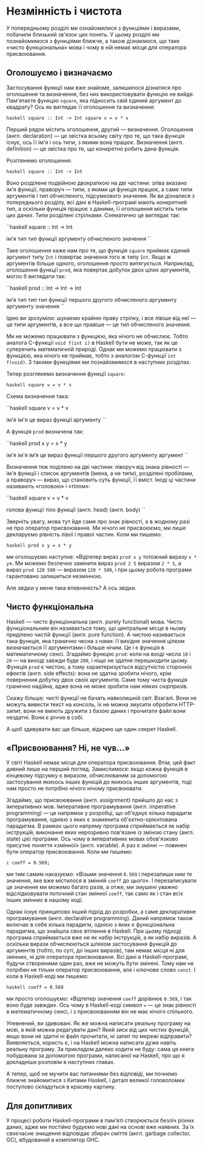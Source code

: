 # Незмінність і чистота

У попередньому розділі ми ознайомилися з функціями і виразами, побачили близький зв'язок цих понять. У цьому розділі ми познайомимося з функціями ближче, а також дізнаємося, що таке &laquo;чисто функціональна&raquo; мова і чому в ній немає місця для оператора присвоювання.

## Оголошуємо і визначаємо

Застосування функції нам вже знайоме, залишилося дізнатися про оголошення та визначення, без них використовувати функцію не вийде. Пам'ятаєте функцію `square`, яка підносить свій єдиний аргумент до квадрату? Ось як виглядає її оголошення та визначення:

``haskell
square :: Int -> Int
square v = v * v
``

Перший рядок містить оголошення, другий &mdash; визначення. Оголошення (англ. declaration) &mdash; це звістка всьому світу про те, що така функція існує, ось її ім'я і ось типи, з якими вона працює. Визначення (англ. definition) &mdash; це звістка про те, що конкретно робить дана функція.

Розглянемо оголошення:

``haskell
square :: Int -> Int
``

Воно розділене подвійною двокрапкою на дві частини: зліва вказано ім'я функції, праворуч &mdash; типи, з якими ця функція працює, а саме типи аргументів і тип обчисленого, підсумкового значення. Як ви дізналися з попереднього розділу, всі дані в Haskell-програмі мають конкретний тип, а оскільки функція працює з даними, її оголошення містить типи цих даних. Типи розділені стрілками. Схематично це виглядає так:

``haskell
square :: Int   ->   Int

ім'я      тип        тип
функції   аргументу  обчисленого
                     значення
``

Таке оголошення каже нам про те, що функція `square` приймає єдиний аргумент типу `Int` і повертає значення того ж типу `Int`. Якщо ж аргументів більше одного, оголошення просто витягується. Наприклад, оголошення функції `prod`, яка повертає добуток двох цілих аргументів, могло б виглядати так:

``haskell
prod ::  Int  ->   Int   ->  Int

ім'я     тип       тип       тип
функції  першого   другого   обчисленого
         аргументу аргументу значення
``

Ідею ви зрозуміли: шукаємо крайню праву стрілку, і все лівіше від неї &mdash; це типи аргументів, а все що правіше &mdash; це тип обчисленого значення.

Ми не можемо працювати з функцією, яка нічого не обчислює. Тобто аналога C-функції `void f(int i)` в Haskell бути не може, так як це суперечить математичній природі. Однак ми можемо працювати з функцією, яка нічого не приймає, тобто з аналогом C-функції `int f(void)`. З такими функціями ми познайомимося в наступних розділах.

Тепер розглянемо визначення функції `square`:

``haskell
square v = v * v
``

Схема визначення така:

``haskell
square   v =       v * v

ім'я     ім'я      це вираз
функції  аргументу
``

А функція `prod` визначена так:

``haskell
prod     x         y    =   x * y

ім'я     ім'я      ім’я     це вираз
функції  першого   другого
         аргументу аргумент
``

Визначення теж поділено на дві частини: ліворуч від знака рівності &mdash; ім'я функції і список аргументів (імена, а не типи), розділені пробілами, а праворуч &mdash; вираз, що становить суть функції, її вміст. Іноді ці частини називають &laquo;головою&raquo; і &laquo;тілом&raquo;:

``haskell
square v       = v * v

голова функції   тіло функції
(англ. head)     (англ. body)
``

Зверніть увагу, мова тут йде саме про знак рівності, а в жодному разі не про оператор присвоювання. Ми нічого не присвоюємо, ми лише декларуємо рівність лівої і правої частин. Коли ми пишемо:

``haskell
prod x y = x * y
``

ми оголошуємо наступне: &laquo;Відтепер вираз `prod x y` тотожний виразу `x * y`&raquo;. Ми можемо безпечно замінити вираз `prod 2 5` виразом `2 * 5`, а вираз `prod 120 500` &mdash; виразом `120 * 500`, і при цьому робота програми гарантовано залишиться незмінною.

Але звідки у мене така впевненість? А ось звідки.

## Чисто функціональна

Haskell &mdash; чисто функціональна (англ. purely functional) мова. Чисто функціональним він називається тому, що центральне місце в ньому приділено чистій функції (англ. pure function). А чистою називається така функція, яка гранично чесна з нами: її вихідне значення цілком визначається її аргументами і більше нічим. Це і є функція в математичному сенсі. Згадаймо функцію `prod`: коли на вході числа `10` і `20` &mdash; на виході завжди буде `200`, і ніщо не здатне перешкодити цьому. Функція `prod` є чистою, а тому характеризується відсутністю сторонніх ефектів (англ. side effects): вона не здатна зробити нічого, крім повернення добутку двох своїх аргументів. Саме тому чиста функція гранично надійна, адже вона не може зробити нам ніяких сюрпризів.

Скажу більше: чисті функції не бачать навколишній світ. Взагалі. Вони не можуть вивести текст на консоль, їх не можна змусити обробити HTTP-запит, вони не вміють дружити з базою даних і прочитати файл вони нездатні. Вони є річчю в собі.

А щоб здивувати вас ще більше, відкрию ще один секрет Haskell.

## &laquo;Присвоювання? Ні, не чув&hellip;&raquo;

У світі Haskell немає місця для оператора присвоювання. Втім, цей факт дивний лише на перший погляд. Замислимося: якщо кожна функція в кінцевому підсумку є виразом, обчислюваним за допомогою застосування якихось інших функцій до якихось інших аргументів, тоді нам просто не потрібно нічого нічому присвоювати.

Згадаймо, що присвоювання (англ. assignment) прийшло до нас з імперативних мов. Імперативне програмування (англ. imperative programming) &mdash; це напрямок у розробці, що об'єднує кілька парадигм програмування, однією з яких є знаменита об'єктно-орієнтована парадигма. В рамках цього напряму програма сприймається як набір інструкцій, виконання яких нерозривно пов'язане із зміною стану (англ. state) цієї програми. Ось чому в імперативних мовах обов'язково присутнє поняття &laquo;змінної&raquo; (англ. variable). А раз є змінні &mdash; повинен бути оператор присвоювання. Коли ми пишемо:

``c
coeff = 0.569;
``

ми тим самим наказуємо: &laquo;Візьми значення `0.569` і перезапиши ним те значення, яке вже містилося в змінній `coeff` до цього&raquo;. І перезаписувати це значення ми можемо багато разів, а отже, ми змушені уважно відслідковувати поточний стан змінної `coeff`, так само як і стан всіх інших змінних в нашому коді.

Однак існує принципово інший підхід до розробки, а саме декларативне програмування (англ. declarative programming). Даний напрямок також включає в себе кілька парадигм, однією з яких є функціональна парадигма, що знайшла своє втілення в Haskell. При цьому підході програма сприймається вже не як набір інструкцій, а як набір виразів. А оскільки вирази обчислюються шляхом застосування функцій до аргументів (тобто, по суті, до інших виразів), там немає місця ні для змінних, ні для оператора присвоювання. Всі дані в Haskell-програмі, будучи створеними один раз, вже не можуть бути змінені. Тому нам не потрібен не тільки оператор присвоювання, але і ключове слово `const`. І коли в Haskell-коді ми пишемо:

``haskell
coeff = 0.569
``

ми просто оголошуємо: &laquo;Відтепер значення `coeff` дорівнює `0.569`, і так воно буде завжди&raquo;. Ось чому в Haskell-коді символ `=` &mdash; це знак рівності в математичному сенсі, і з присвоюванням він не має нічого спільного.

Упевнений, ви здивовані. Як же можна написати реальну програму на мові, в якій можна редагувати дані? Який зиск від цих чистих функцій, якщо вони не здатні ні файл прочитати, ні запит по мережі відправити? Виявляється, користь є, і на Haskell можна написати дуже навіть реальну програму. За прикладом далеко ходити не буду: сама ця книга побудована за допомогою програми, написаної на Haskell, про що я докладніше розповім в наступних главах.

А тепер, щоб не мучити вас питаннями без відповіді, ми почнемо ближче знайомитися з Китами Haskell, і деталі великої головоломки поступово складуться в красиву картину.

## Для допитливих

У процесі роботи Haskell-програми в пам'яті створюється безліч різних даних, адже ми постійно будуємо нові дані на основі вже наявних. За їх своєчасне знищення відповідає збирач сміття (англ. garbage collector, GC), вбудований в компілятор GHC.
